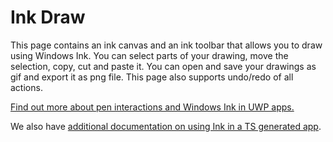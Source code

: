 ﻿# Ink Draw

This page contains an ink canvas and an ink toolbar that allows you to draw using Windows Ink. You can select parts of your drawing, move the selection, copy, cut and paste it. You can open and save your drawings as gif and export it as png file. This page also supports undo/redo of all actions.

[Find out more about pen interactions and Windows Ink in UWP apps.](https://docs.microsoft.com//windows/uwp/design/input/pen-and-stylus-interactions)

We also have [additional documentation on using Ink in a TS generated app](./ink.md).
